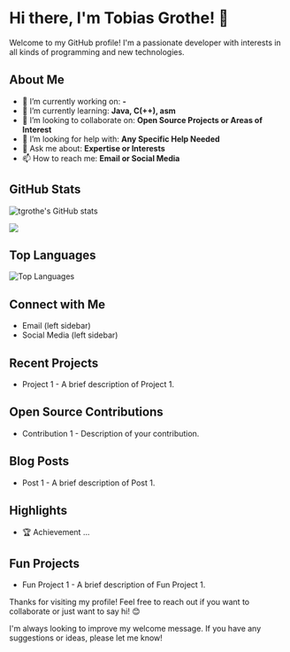 # Hi there, I'm Tobias Grothe! 👋

Welcome to my GitHub profile! I'm a passionate developer with interests in all kinds of programming and new technologies.

## About Me

- 🔭 I’m currently working on: **-**
- 🌱 I’m currently learning: **Java, C(++), asm**
- 👯 I’m looking to collaborate on: **Open Source Projects or Areas of Interest**
- 🤔 I’m looking for help with: **Any Specific Help Needed**
- 💬 Ask me about: **Expertise or Interests**
- 📫 How to reach me: **Email or Social Media**

## GitHub Stats

![tgrothe's GitHub stats](https://github-readme-stats.vercel.app/api?username=tgrothe&show_icons=true&theme=radical)

![](https://komarev.com/ghpvc/?username=tgrothe)

## Top Languages

![Top Languages](https://github-readme-stats.vercel.app/api/top-langs/?username=tgrothe&layout=compact&theme=radical)

## Connect with Me

- Email (left sidebar)
- Social Media (left sidebar)

## Recent Projects

- Project 1 - A brief description of Project 1.

## Open Source Contributions

- Contribution 1 - Description of your contribution.

## Blog Posts

- Post 1 - A brief description of Post 1.

## Highlights

- 🏆 Achievement ...

## Fun Projects

- Fun Project 1 - A brief description of Fun Project 1.

Thanks for visiting my profile! Feel free to reach out if you want to collaborate or just want to say hi! 😊

I'm always looking to improve my welcome message. If you have any suggestions or ideas, please let me know!
